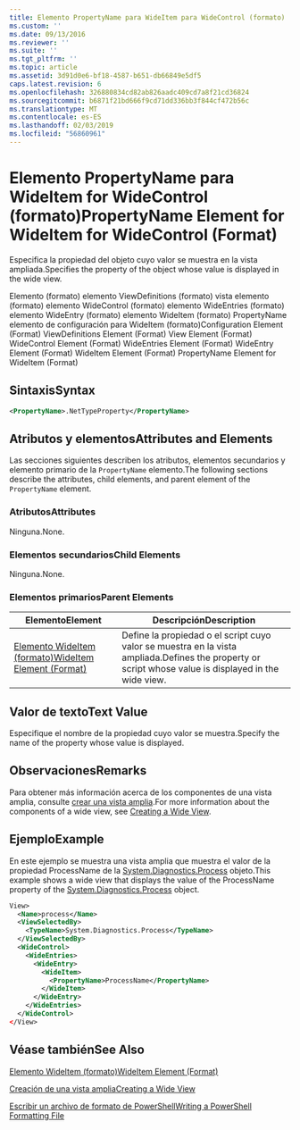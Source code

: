 ```yaml
---
title: Elemento PropertyName para WideItem para WideControl (formato) | Microsoft Docs
ms.custom: ''
ms.date: 09/13/2016
ms.reviewer: ''
ms.suite: ''
ms.tgt_pltfrm: ''
ms.topic: article
ms.assetid: 3d91d0e6-bf18-4587-b651-db66849e5df5
caps.latest.revision: 6
ms.openlocfilehash: 326880834cd82ab826aadc409cd7a8f21cd36824
ms.sourcegitcommit: b6871f21bd666f9cd71dd336bb3f844cf472b56c
ms.translationtype: MT
ms.contentlocale: es-ES
ms.lasthandoff: 02/03/2019
ms.locfileid: "56860961"
---
```

# <a name="propertyname-element-for-wideitem-for-widecontrol-format"></a><span data-ttu-id="c13e4-102">Elemento PropertyName para WideItem for WideControl (formato)</span><span class="sxs-lookup"><span data-stu-id="c13e4-102">PropertyName Element for WideItem for WideControl (Format)</span></span>

<span data-ttu-id="c13e4-103">Especifica la propiedad del objeto cuyo valor se muestra en la vista ampliada.</span><span class="sxs-lookup"><span data-stu-id="c13e4-103">Specifies the property of the object whose value is displayed in the wide view.</span></span>

<span data-ttu-id="c13e4-104">Elemento (formato) elemento ViewDefinitions (formato) vista elemento (formato) elemento WideControl (formato) elemento WideEntries (formato) elemento WideEntry (formato) elemento WideItem (formato) PropertyName elemento de configuración para WideItem (formato)</span><span class="sxs-lookup"><span data-stu-id="c13e4-104">Configuration Element (Format) ViewDefinitions Element (Format) View Element (Format) WideControl Element (Format) WideEntries Element (Format) WideEntry Element (Format) WideItem Element (Format) PropertyName Element for WideItem (Format)</span></span>

## <a name="syntax"></a><span data-ttu-id="c13e4-105">Sintaxis</span><span class="sxs-lookup"><span data-stu-id="c13e4-105">Syntax</span></span>

```xml
<PropertyName>.NetTypeProperty</PropertyName>
```

## <a name="attributes-and-elements"></a><span data-ttu-id="c13e4-106">Atributos y elementos</span><span class="sxs-lookup"><span data-stu-id="c13e4-106">Attributes and Elements</span></span>

<span data-ttu-id="c13e4-107">Las secciones siguientes describen los atributos, elementos secundarios y elemento primario de la `PropertyName` elemento.</span><span class="sxs-lookup"><span data-stu-id="c13e4-107">The following sections describe the attributes, child elements, and parent element of the `PropertyName` element.</span></span>

### <a name="attributes"></a><span data-ttu-id="c13e4-108">Atributos</span><span class="sxs-lookup"><span data-stu-id="c13e4-108">Attributes</span></span>

<span data-ttu-id="c13e4-109">Ninguna.</span><span class="sxs-lookup"><span data-stu-id="c13e4-109">None.</span></span>

### <a name="child-elements"></a><span data-ttu-id="c13e4-110">Elementos secundarios</span><span class="sxs-lookup"><span data-stu-id="c13e4-110">Child Elements</span></span>

<span data-ttu-id="c13e4-111">Ninguna.</span><span class="sxs-lookup"><span data-stu-id="c13e4-111">None.</span></span>

### <a name="parent-elements"></a><span data-ttu-id="c13e4-112">Elementos primarios</span><span class="sxs-lookup"><span data-stu-id="c13e4-112">Parent Elements</span></span>

|<span data-ttu-id="c13e4-113">Elemento</span><span class="sxs-lookup"><span data-stu-id="c13e4-113">Element</span></span>|<span data-ttu-id="c13e4-114">Descripción</span><span class="sxs-lookup"><span data-stu-id="c13e4-114">Description</span></span>|
|-------------|-----------------|
|[<span data-ttu-id="c13e4-115">Elemento WideItem (formato)</span><span class="sxs-lookup"><span data-stu-id="c13e4-115">WideItem Element (Format)</span></span>](./wideitem-element-for-widecontrol-format.md)|<span data-ttu-id="c13e4-116">Define la propiedad o el script cuyo valor se muestra en la vista ampliada.</span><span class="sxs-lookup"><span data-stu-id="c13e4-116">Defines the property or script whose value is displayed in the wide view.</span></span>|

## <a name="text-value"></a><span data-ttu-id="c13e4-117">Valor de texto</span><span class="sxs-lookup"><span data-stu-id="c13e4-117">Text Value</span></span>

<span data-ttu-id="c13e4-118">Especifique el nombre de la propiedad cuyo valor se muestra.</span><span class="sxs-lookup"><span data-stu-id="c13e4-118">Specify the name of the property whose value is displayed.</span></span>

## <a name="remarks"></a><span data-ttu-id="c13e4-119">Observaciones</span><span class="sxs-lookup"><span data-stu-id="c13e4-119">Remarks</span></span>

<span data-ttu-id="c13e4-120">Para obtener más información acerca de los componentes de una vista amplia, consulte [crear una vista amplia](./creating-a-wide-view.md).</span><span class="sxs-lookup"><span data-stu-id="c13e4-120">For more information about the components of a wide view, see [Creating a Wide View](./creating-a-wide-view.md).</span></span>

## <a name="example"></a><span data-ttu-id="c13e4-121">Ejemplo</span><span class="sxs-lookup"><span data-stu-id="c13e4-121">Example</span></span>

<span data-ttu-id="c13e4-122">En este ejemplo se muestra una vista amplia que muestra el valor de la propiedad ProcessName de la [System.Diagnostics.Process](/dotnet/api/System.Diagnostics.Process) objeto.</span><span class="sxs-lookup"><span data-stu-id="c13e4-122">This example shows a wide view that displays the value of the ProcessName property of the [System.Diagnostics.Process](/dotnet/api/System.Diagnostics.Process) object.</span></span>

```xml
View>
  <Name>process</Name>
  <ViewSelectedBy>
    <TypeName>System.Diagnostics.Process</TypeName>
  </ViewSelectedBy>
  <WideControl>
    <WideEntries>
      <WideEntry>
        <WideItem>
          <PropertyName>ProcessName</PropertyName>
        </WideItem>
      </WideEntry>
    </WideEntries>
  </WideControl>
</View>

```

## <a name="see-also"></a><span data-ttu-id="c13e4-123">Véase también</span><span class="sxs-lookup"><span data-stu-id="c13e4-123">See Also</span></span>

[<span data-ttu-id="c13e4-124">Elemento WideItem (formato)</span><span class="sxs-lookup"><span data-stu-id="c13e4-124">WideItem Element (Format)</span></span>](./wideitem-element-for-widecontrol-format.md)

[<span data-ttu-id="c13e4-125">Creación de una vista amplia</span><span class="sxs-lookup"><span data-stu-id="c13e4-125">Creating a Wide View</span></span>](./creating-a-wide-view.md)

[<span data-ttu-id="c13e4-126">Escribir un archivo de formato de PowerShell</span><span class="sxs-lookup"><span data-stu-id="c13e4-126">Writing a PowerShell Formatting File</span></span>](./writing-a-powershell-formatting-file.md)
